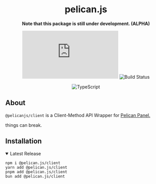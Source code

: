 <div align="middle">

# pelican.js

**Note that this package is still under development. (ALPHA)**

![NPM](https://img.shields.io/npm/v/pelican.js?style=for-the-badge)
![Build Status](https://img.shields.io/github/actions/workflow/status/hexaaagon/pelican.js/publish-release.yml?style=for-the-badge)

![TypeScript](https://img.shields.io/badge/typescript-%23007ACC.svg?style=for-the-badge&logo=typescript&logoColor=white)

</div>

## About

`@pelicanjs/client` is a Client-Method API Wrapper for [Pelican Panel.](https://pelican.dev/)

things can break.

## Installation

<details open>
  <summary>Latest Release</summary>

```
npm i @pelican.js/client
yarn add @pelican.js/client
pnpm add @pelican.js/client
bun add @pelican.js/client
```

</details>
